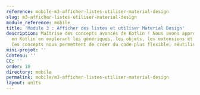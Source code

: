 ```yaml
---
reference: mobile-m3-afficher-listes-utiliser-material-design
slug: m3-afficher-listes-utiliser-material-design
module_reference: mobile
title: 'Module 3 : Afficher des listes et utiliser Material Design'
description: Maîtrise des concepts avancés de Kotlin ! Nous avons approfondi nos connaissances
  en Kotlin en explorant les génériques, les objets, les extensions et les collections.
  Ces concepts nous permettent de créer du code plus flexible, réutilisable et expressif.
mini-projet: ''
Contenu: ''
CC: ''
order: 10
directory: mobile
permalink: mobile/m3-afficher-listes-utiliser-material-design
layout: units
---
```

